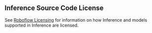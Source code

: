 ## Inference Source Code License

See [Roboflow Licensing](https://roboflow.com/licensing) for information on how Inference and models supported in Inference are licensed.
